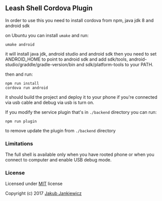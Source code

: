 ## Leash Shell Cordova Plugin

In order to use this you need to install cordova from npm, java jdk 8 and android sdk

on Ubuntu you can install `umake` and run:

```
umake android
```

it will install java jdk, android studio and android sdk then you need to set
ANDROID_HOME to point to android sdk and add sdk/tools, android-studio/graddle/gradle-version/bin and sdk/platform-tools to your PATH.

then and run:

```
npm run install
cordova run android
```

it should build the project and deploy it to your phone if you're connected via usb cable and debug via usb is turn on.

If you modify the service plugin that's in `./backend` directory you can run:

```
npm run plugin
```

to remove update the plugin from `./backend` directory


### Limitations

The full shell is available only when you have rooted phone or when you connect to computer and enable USB debug mode.

### License

Licensed under [MIT](http://opensource.org/licenses/MIT) license

Copyright (c) 2017 [Jakub Jankiewicz](http://jcubic.pl/jakub-jankiewicz)

